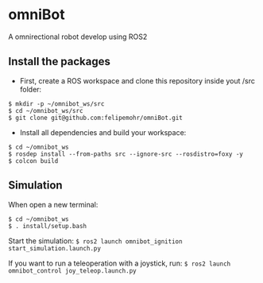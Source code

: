 # omniBot
A omnirectional robot develop using ROS2

## Install the packages

- First, create a ROS workspace and clone this repository inside yout /src folder:
```
$ mkdir -p ~/omnibot_ws/src
$ cd ~/omnibot_ws/src
$ git clone git@github.com:felipemohr/omniBot.git
```

- Install all dependencies and build your workspace:
```
$ cd ~/omnibot_ws
$ rosdep install --from-paths src --ignore-src --rosdistro=foxy -y
$ colcon build
```

## Simulation

When open a new terminal:
```
$ cd ~/omnibot_ws
$ . install/setup.bash
```

Start the simulation:
`$ ros2 launch omnibot_ignition start_simulation.launch.py`

If you want to run a teleoperation with a joystick, run:
`$ ros2 launch omnibot_control joy_teleop.launch.py`
